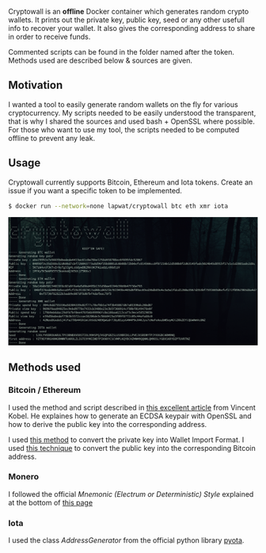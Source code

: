 Cryptowall is an **offline** Docker container which generates random crypto wallets. It prints out the private key, public key, seed or any other usefull info to recover your wallet. It also gives the corresponding address to share in order to receive funds.

Commented scripts can be found in the folder named after the token. Methods used are described below & sources are given.

## Motivation

I wanted a tool to easily generate random wallets on the fly for various cryptocurrency. My scripts needed to be easily understood the transparent, that is why I shared the sources and used bash + OpenSSL where possible. For those who want to use my tool, the scripts needed to be computed offline to prevent any leak.

## Usage

Cryptowall currently supports Bitcoin, Ethereum and Iota tokens. Create an issue if you want a specific token to be implemented.

```sh
$ docker run --network=none lapwat/cryptowall btc eth xmr iota
```

![Screenshot](screenshot.png)

## Methods used

### Bitcoin / Ethereum

I used the method and script described in [this excellent article](https://kobl.one/blog/create-full-ethereum-keypair-and-address) from Vincent Kobel. He explaines how to generate an ECDSA keypair with OpenSSL and how to derive the public key into the corresponding address.

I used [this method](https://en.bitcoin.it/wiki/Wallet_import_format) to convert the private key into Wallet Import Format. I used [this technique](https://en.bitcoin.it/wiki/Technical_background_of_version_1_Bitcoin_addresses) to convert the public key into the corresponding Bitcoin address.

### Monero

I followed the official *Mnemonic (Electrum or Deterministic) Style* explained at the bottom of [this page](https://xmr.llcoins.net/addresstests.html)

### Iota

I used the class _AddressGenerator_ from the official python library [pyota](https://github.com/iotaledger/iota.lib.py).
